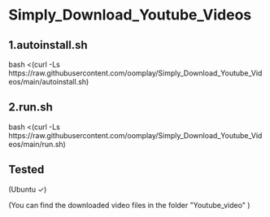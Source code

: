 <h1>Simply_Download_Youtube_Videos</h1>
<h2>1.autoinstall.sh</h2>
<p>bash <(curl -Ls https://raw.githubusercontent.com/oomplay/Simply_Download_Youtube_Videos/main/autoinstall.sh)</p> 
<h2>2.run.sh</h2>
<p>bash <(curl -Ls https://raw.githubusercontent.com/oomplay/Simply_Download_Youtube_Videos/main/run.sh)</p> 
<h2>Tested</h2>
<p>
(Ubuntu ✓)

</p>
<p>(You can find the downloaded video files in the folder "Youtube_video" )</p>
